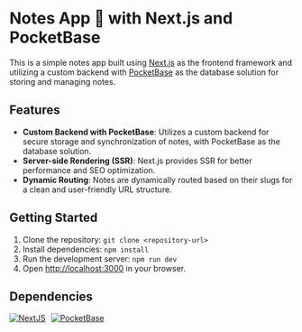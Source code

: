 # Notes App 📝 with Next.js and PocketBase

This is a simple notes app built using [Next.js](https://nextjs.org/) as the frontend framework and utilizing a custom backend with [PocketBase](https://www.pocketbase.io/) as the database solution for storing and managing notes.

## Features

- **Custom Backend with PocketBase**: Utilizes a custom backend for secure storage and synchronization of notes, with PocketBase as the database solution.
- **Server-side Rendering (SSR)**: Next.js provides SSR for better performance and SEO optimization.
- **Dynamic Routing**: Notes are dynamically routed based on their slugs for a clean and user-friendly URL structure.

## Getting Started

1. Clone the repository: `git clone <repository-url>`
2. Install dependencies: `npm install`
3. Run the development server: `npm run dev`
4. Open [http://localhost:3000](http://localhost:3000) in your browser.

## Dependencies

<div style="display: flex; align-items: center;">
<a href="https://nextjs.org/">
    <img  src="https://skillicons.dev/icons?i=nextjs" alt="NextJS"/>
</a>
<a href="https://www.pocketbase.io/">
    <img src="https://pocketbase.io/images/logo.svg" alt="PocketBase" style="margin-left: 10px;">
</a>
</div>
